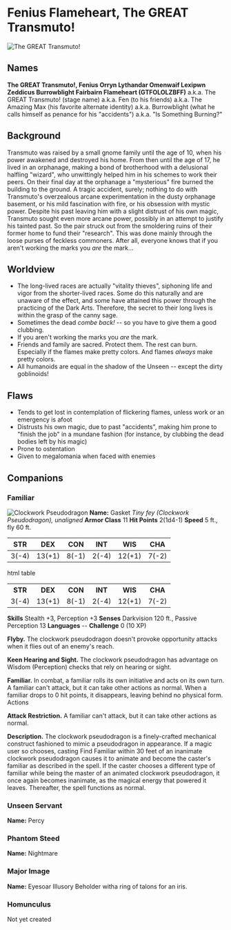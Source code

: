 <!-- TITLE: Fenius Flameheart (A.K.A. The GREAT Transmuto!)-->
<!-- SUBTITLE: A quick summary of Fenius Flameheart -->

# Fenius Flameheart, The GREAT Transmuto!
![The GREAT Transmuto!](https://i.imgur.com/bkGHYzN.jpg)

## Names

**The GREAT Transmuto!, Fenius Orryn Lythandar Omenwaif Lexipwn Zeddicus Burrowblight Fairbairn Flameheart (GTFOLOLZBFF)**
a.k.a. The GREAT Transmuto! (stage name)
a.k.a. Fen (to his friends)
a.k.a. The Amazing Max (his favorite alternate identity)
a.k.a. Burrowblight (what he calls himself as penance for his "accidents")
a.k.a. "Is Something Burning?"


## Background
Transmuto was raised by a small gnome family until the age of 10, when his power awakened and destroyed his home. From then until the age of 17, he lived in an orphanage, making a bond of brotherhood with a delusional halfling "wizard", who unwittingly helped him in his schemes to work their peers. On their final day at the orphanage a "mysterious" fire burned the building to the ground. A tragic accident, surely; nothing to do with Transmuto's overzealous arcane experimentation in the dusty orphanage basement, or his mild fascination with fire, or his obsession with mystic power. Despite his past leaving him with a slight distrust of his own magic, Transmuto sought even more arcane power, possibly in an attempt to justify his tainted past. So the pair struck out from the smoldering ruins of their former home to fund their "research". This was done mainly through the loose purses of feckless commoners. After all, everyone knows that if you aren't working the marks you _are_ the mark...

## Worldview
* The long-lived races are actually "vitality thieves", siphoning life and vigor from the shorter-lived races. Some do this naturally and are unaware of the effect, and some have attained this power through the practicing of the Dark Arts. Therefore, the secret to their long lives is within the grasp of the canny sage.
* Sometimes the dead *combe back!* -- so you have to give them a good clubbing.
* If you aren't working the marks you *are* the mark.
* Friends and family are sacred. Protect them. The rest can burn. Especially if the flames make pretty colors. And flames *always* make pretty colors.
* All humanoids are equal in the shadow of the Unseen -- except the dirty goblinoids!

## Flaws
* Tends to get lost in contemplation of flickering flames, unless work or an emergency is afoot
* Distrusts his own magic, due to past "accidents", making him prone to "finish the job" in a mundane fashion (for instance, by clubbing the dead bodies left by his magic)
 * Prone to ostentation
* Given to megalomania when faced with enemies

## Companions
### Familiar
![Clockwork Pseudodragon](https://i.imgur.com/TNyuKhv.png)
**Name:** Gasket
*Tiny fey (Clockwork Pseudodragon), unaligned*
**Armor Class** 11
**Hit Points** 2(1d4-1)
**Speed** 5 ft., fly 60 ft.

STR | DEX | CON | INT | WIS | CHA |
|-------|--------|---------|-------|--------|--------|
3(-4) | 13(+1) | 8(-1) | 2(-4) | 12(+1) | 7(-2)


html table
<table>
  <tr>
    <th>STR</th>
    <th>DEX</th>
    <th>CON</th>
    <th>INT</th>
    <th>WIS</th>
    <th>CHA</th>
  </tr>
  <tr>
    <td>3(-4)</td>
    <td>13(+1)</td>
    <td>8(-1)</td>
    <td>2(-4)</td>
    <td>12(+1)</td>
    <td>7(-2)</td>
  </tr>
</table>

**Skills** Stealth +3, Perception +3
**Senses** Darkvision 120 ft., Passive Perception 13
**Languages** --
**Challenge** 0 (10 XP)

**Flyby.** The clockwork pseudodragon doesn't provoke opportunity attacks when it flies out of an enemy's reach.

**Keen Hearing and Sight.** The clockwork pseudodragon has advantage on Wisdom (Perception) checks that rely on hearing or sight.

**Familiar.** In combat, a familiar rolls its own initiative and acts on its own turn. A familiar can't attack, but it can take other actions as normal. When a familiar drops to 0 hit points, it disappears, leaving behind no physical form.
Actions

**Attack Restriction.** A familiar can't attack, but it can take other actions as normal.

**Description.**
The clockwork pseudodragon is a finely-crafted mechanical construct fashioned to mimic a pseudodragon in appearance. If a magic user so chooses, casting Find Familiar within 30 feet of an inanimate clockwork pseudodragon causes it to animate and become the caster's familiar as described in the spell. If the caster chooses a different type of familiar while being the master of an animated clockwork pseudodragon, it once again becomes inanimate, as the magical energy that powered it leaves. Thereafter, the spell functions as normal.

### Unseen Servant
**Name:** Percy
### Phantom Steed
**Name:** Nightmare
### Major Image
**Name:** Eyesoar
Illusory Beholder witha ring of talons for an iris.
### Homunculus
Not yet created